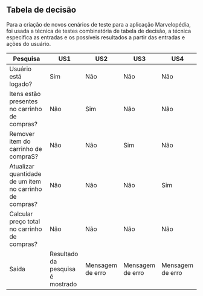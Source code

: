 ## Tabela de decisão

Para a criação de novos cenários de teste para a aplicação Marvelopédia, foi usada a técnica de testes combinatória de tabela de decisão, a técnica especifica as entradas e os possíveis resultados a partir das entradas e ações do usuário.


   Pesquisa   |                  US1 |    US2  | US3 | US4 
--------------|----------------------|---------|-----|-----
Usuário está logado? |  Sim  | Não    | Não  | Não | Não
Itens estão presentes no carrinho de compras?              |  Não   | Sim    | Não  | Não | Não
Remover item do carrinho de compraS?            |  Não   |  Não    | Sim  | Não | Não
Atualizar quantidade de um item no carrinho de compras? |  Não   |  Não    | Não  | Sim | Não
Calcular preço total no carrinho de compras?      |  Não   |  Não    | Não  | Não | Sim
Saída                        |  Resultado da pesquisa é mostrado   | Mensagem de erro    | Mensagem de erro   |Mensagem de erro  |Mensagem de erro  
